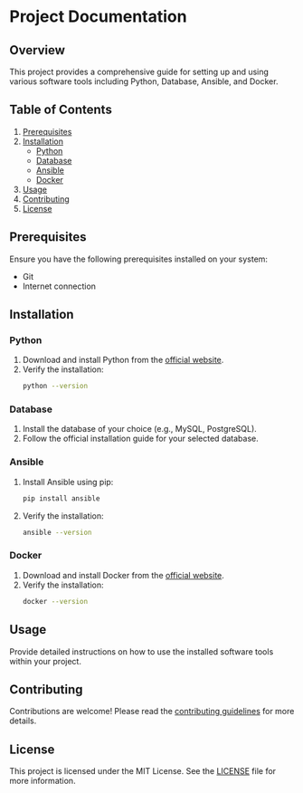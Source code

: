 # Project Documentation

## Overview
This project provides a comprehensive guide for setting up and using various software tools including Python, Database, Ansible, and Docker.

## Table of Contents
1. [Prerequisites](#prerequisites)
2. [Installation](#installation)
    - [Python](#python)
    - [Database](#database)
    - [Ansible](#ansible)
    - [Docker](#docker)
3. [Usage](#usage)
4. [Contributing](#contributing)
5. [License](#license)

## Prerequisites
Ensure you have the following prerequisites installed on your system:
- Git
- Internet connection

## Installation

### Python
1. Download and install Python from the [official website](https://www.python.org/downloads/).
2. Verify the installation:
    ```sh
    python --version
    ```

### Database
1. Install the database of your choice (e.g., MySQL, PostgreSQL).
2. Follow the official installation guide for your selected database.

### Ansible
1. Install Ansible using pip:
    ```sh
    pip install ansible
    ```
2. Verify the installation:
    ```sh
    ansible --version
    ```

### Docker
1. Download and install Docker from the [official website](https://www.docker.com/get-started).
2. Verify the installation:
    ```sh
    docker --version
    ```

## Usage
Provide detailed instructions on how to use the installed software tools within your project.

## Contributing
Contributions are welcome! Please read the [contributing guidelines](CONTRIBUTING.md) for more details.

## License
This project is licensed under the MIT License. See the [LICENSE](LICENSE) file for more information.